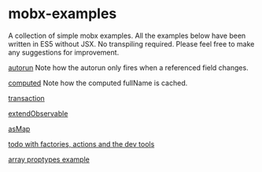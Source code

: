 # mobx-examples
A collection of simple mobx examples.  All the examples below have been written in ES5 without JSX.  No transpiling required.
Please feel free to make any suggestions for improvement.

[autorun](https://jsfiddle.net/gh/get/library/pure/mattruby/mobx-examples/tree/master/00-autorun)
Note how the autorun only fires when a referenced field changes.

[computed](https://jsfiddle.net/gh/get/library/pure/mattruby/mobx-examples/tree/master/10-computed)
Note how the computed fullName is cached.

[transaction](https://jsfiddle.net/gh/get/library/pure/mattruby/mobx-examples/tree/master/20-transaction)

[extendObservable](https://jsfiddle.net/gh/get/library/pure/mattruby/mobx-examples/tree/master/30-extendObservable)

[asMap](https://jsfiddle.net/gh/get/library/pure/mattruby/mobx-examples/tree/master/40-map)

[todo with factories, actions and the dev tools](https://jsfiddle.net/gh/get/library/pure/mattruby/mobx-examples/tree/master/react-examples/00-todo)

[array proptypes example](https://jsfiddle.net/gh/get/library/pure/mattruby/mobx-examples/tree/master/react-examples/10-array-propType)
